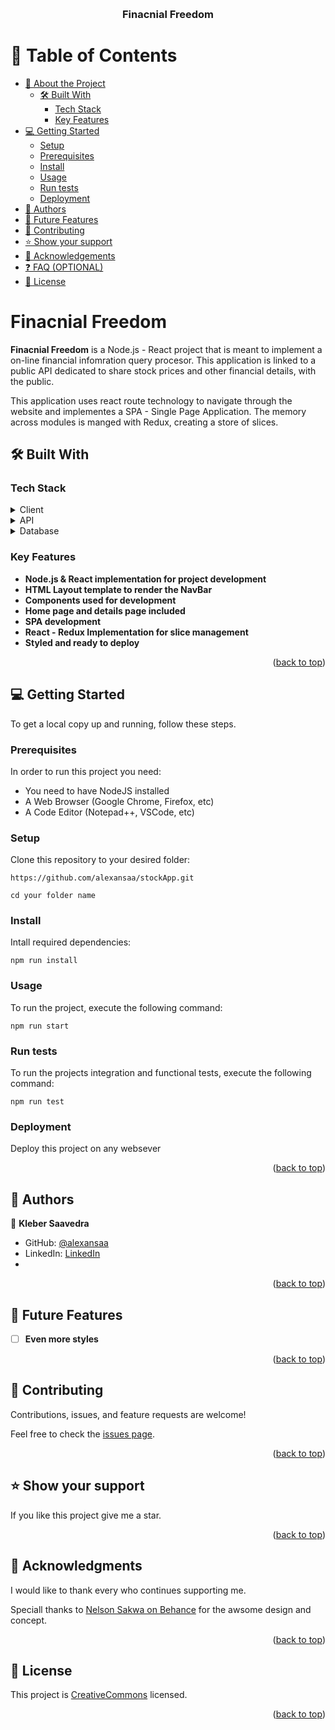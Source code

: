 <a name="readme-top"></a>

<div align="center">

  <br/>

  <h3><b>Finacnial Freedom</b></h3>

</div>

# 📗 Table of Contents

- [📖 About the Project](#about-project)
  - [🛠 Built With](#built-with)
    - [Tech Stack](#tech-stack)
    - [Key Features](#key-features)
- [💻 Getting Started](#getting-started)
  - [Setup](#setup)
  - [Prerequisites](#prerequisites)
  - [Install](#install)
  - [Usage](#usage)
  - [Run tests](#run-tests)
  - [Deployment](#deployment)
- [👥 Authors](#authors)
- [🔭 Future Features](#future-features)
- [🤝 Contributing](#contributing)
- [⭐️ Show your support](#support)
- [🙏 Acknowledgements](#acknowledgements)
- [❓ FAQ (OPTIONAL)](#faq)
- [📝 License](#license)

# Finacnial Freedom <a name="about-project"></a>

**Finacnial Freedom** is a Node.js - React project that is meant to implement a on-line financial infomration query procesor. This application is linked to a public API dedicated to share stock prices and other financial details, with the public.

This application uses react route technology to navigate through the website and implementes a SPA - Single Page Application.
The memory across modules is manged with Redux, creating a store of slices.

## 🛠 Built With <a name="built-with"></a>

### Tech Stack <a name="tech-stack"></a>

<details>
  <summary>Client</summary>
  <ul>
    <li><a href="https://developer.mozilla.org/en-US/docs/Web/HTML">HTML</a></li>
    <li><a href="https://developer.mozilla.org/en-US/docs/Web/CSS">CSS</a></li>
    <li><a href="https://developer.mozilla.org/en-US/docs/Web/JavaScript">JavaScript</a></li>
    <li><a href="https://nodejs.org/es">Node.js</a></li>
    <li><a href="https://es.react.dev/">React</a></li>
    <li><a href="https://es.redux.js.org/">Redux</a></li>
  </ul>
</details>

<details>
  <summary>API</summary>
  <ul>
    <li><a href="https://financialmodelingprep.com/developer/docs/">Data provided by Financial Modeling Prep</a></li>
  </ul>
</details>

<details>
<summary>Database</summary>
  <ul>
    <li>N/A</li>
  </ul>
</details>

### Key Features <a name="key-features"></a>

- **Node.js & React implementation for project development**
- **HTML Layout template to render the NavBar**
- **Components used for development**
- **Home page and details page included**
- **SPA development**
- **React - Redux Implementation for slice management**
- **Styled and ready to deploy**

<p align="right">(<a href="#readme-top">back to top</a>)</p>

## 💻 Getting Started <a name="getting-started"></a>

To get a local copy up and running, follow these steps.

### Prerequisites

In order to run this project you need:

- You need to have NodeJS installed
- A Web Browser (Google Chrome, Firefox, etc)
- A Code Editor (Notepad++, VSCode, etc)

### Setup

Clone this repository to your desired folder:

```
https://github.com/alexansaa/stockApp.git

cd your folder name
```

### Install

Intall required dependencies:

```
npm run install
```

### Usage

To run the project, execute the following command:

```
npm run start
```

### Run tests

To run the projects integration and functional tests, execute the following command:

```
npm run test
```

### Deployment

Deploy this project on any websever

<p align="right">(<a href="#readme-top">back to top</a>)</p>

## 👥 Authors <a name="authors"></a>

👤 **Kleber Saavedra**

- GitHub: [@alexansaa](https://github.com/alexansaa)
- LinkedIn: [LinkedIn](https://www.linkedin.com/in/alexander-saavedra-2803b1b6/)
- 

<p align="right">(<a href="#readme-top">back to top</a>)</p>

## 🔭 Future Features <a name="future-features"></a>

- [ ] **Even more styles**

<p align="right">(<a href="#readme-top">back to top</a>)</p>

## 🤝 Contributing <a name="contributing"></a>

Contributions, issues, and feature requests are welcome!

Feel free to check the [issues page](https://github.com/alexansaa/stockApp/issues).

<p align="right">(<a href="#readme-top">back to top</a>)</p>

## ⭐️ Show your support <a name="support"></a>

If you like this project give me a star.

<p align="right">(<a href="#readme-top">back to top</a>)</p>

## 🙏 Acknowledgments <a name="acknowledgements"></a>

I would like to thank every who continues supporting me.

Speciall thanks to <a href="https://www.behance.net/gallery/31579789/Ballhead-App-(Free-PSDs)">Nelson Sakwa on Behance</a>
for the awsome design and concept.

<p align="right">(<a href="#readme-top">back to top</a>)</p>

## 📝 License <a name="license"></a>

This project is [CreativeCommons](https://creativecommons.org/licenses/by-nc/4.0/) licensed.

<p align="right">(<a href="#readme-top">back to top</a>)</p>
